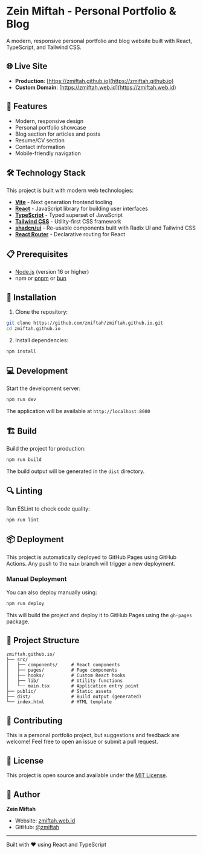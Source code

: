 # Zein Miftah - Personal Portfolio & Blog

A modern, responsive personal portfolio and blog website built with React, TypeScript, and Tailwind CSS.

## 🌐 Live Site

- **Production**: [https://zmiftah.github.io](https://zmiftah.github.io)
- **Custom Domain**: [https://zmiftah.web.id](https://zmiftah.web.id)

## 🚀 Features

- Modern, responsive design
- Personal portfolio showcase
- Blog section for articles and posts
- Resume/CV section
- Contact information
- Mobile-friendly navigation

## 🛠️ Technology Stack

This project is built with modern web technologies:

- **[Vite](https://vitejs.dev/)** - Next generation frontend tooling
- **[React](https://react.dev/)** - JavaScript library for building user interfaces
- **[TypeScript](https://www.typescriptlang.org/)** - Typed superset of JavaScript
- **[Tailwind CSS](https://tailwindcss.com/)** - Utility-first CSS framework
- **[shadcn/ui](https://ui.shadcn.com/)** - Re-usable components built with Radix UI and Tailwind CSS
- **[React Router](https://reactrouter.com/)** - Declarative routing for React

## 📋 Prerequisites

- [Node.js](https://nodejs.org/) (version 16 or higher)
- npm or [pnpm](https://pnpm.io/) or [bun](https://bun.sh/)

## 🔧 Installation

1. Clone the repository:
```sh
git clone https://github.com/zmiftah/zmiftah.github.io.git
cd zmiftah.github.io
```

2. Install dependencies:
```sh
npm install
```

## 💻 Development

Start the development server:

```sh
npm run dev
```

The application will be available at `http://localhost:8080`

## 🏗️ Build

Build the project for production:

```sh
npm run build
```

The build output will be generated in the `dist` directory.

## 🔍 Linting

Run ESLint to check code quality:

```sh
npm run lint
```

## 📦 Deployment

This project is automatically deployed to GitHub Pages using GitHub Actions. Any push to the `main` branch will trigger a new deployment.

### Manual Deployment

You can also deploy manually using:

```sh
npm run deploy
```

This will build the project and deploy it to GitHub Pages using the `gh-pages` package.

## 📝 Project Structure

```
zmiftah.github.io/
├── src/
│   ├── components/     # React components
│   ├── pages/          # Page components
│   ├── hooks/          # Custom React hooks
│   ├── lib/            # Utility functions
│   └── main.tsx        # Application entry point
├── public/             # Static assets
├── dist/               # Build output (generated)
└── index.html          # HTML template
```

## 🤝 Contributing

This is a personal portfolio project, but suggestions and feedback are welcome! Feel free to open an issue or submit a pull request.

## 📄 License

This project is open source and available under the [MIT License](LICENSE).

## 👤 Author

**Zein Miftah**

- Website: [zmiftah.web.id](https://zmiftah.web.id)
- GitHub: [@zmiftah](https://github.com/zmiftah)

---

Built with ❤️ using React and TypeScript
